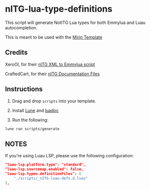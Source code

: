 # nITG-lua-type-definitions

This script will generate NotITG Lua types for both Emmylua and Luau autocompletion.

This is meant to be used with the [Mirin Template](https://github.com/XeroOl/notitg-mirin)

## Credits

XeroOl, for their [nITG XML to Emmylua script](https://github.com/XeroOl/notitg-xml-to-emmylua/blob/main/converter.lua)

CraftedCart, for their [nITG Documentation Files](https://gitlab.com/CraftedCart/notitg_docs/-/tree/master/lua)

## Instructions

1. Drag and drop `scripts` into your template.

2. Install [Lune](https://lune-org.github.io/docs/getting-started/1-installation) and [luadoc](https://github.com/boolangery/py-lua-doc)

3. Run the following:

```bash
lune run scripts/generate
```

## NOTES

If you're using Luau LSP, please use the following configuration:

```json
"luau-lsp.platform.type": "standard",
"luau-lsp.sourcemap.enabled": false,
"luau-lsp.types.definitionFiles": [
    "./scripts/_nITG-luau-defs.d.luau"
],
```
